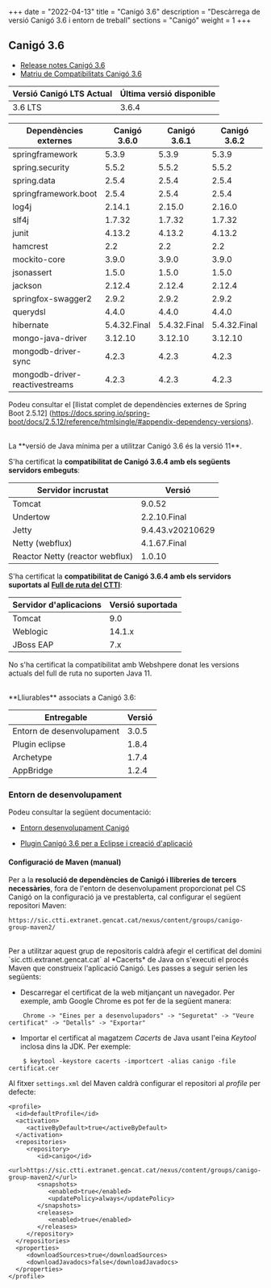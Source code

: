 +++
date        = "2022-04-13"
title       = "Canigó 3.6"
description = "Descàrrega de versió Canigó 3.6 i entorn de treball"
sections    = "Canigó"
weight     = 1
+++

## Canigó 3.6

- [Release notes Canigó 3.6](/canigo-download-related/release-notes-canigo-36)
- [Matriu de Compatibilitats Canigó 3.6](/canigo-download-related/matrius-compatibilitats/canigo-36)

|          Versió Canigó LTS Actual  |      Última versió disponible     |
|---------------------------------   |---------------------------------- |
|              3.6 LTS               |                3.6.4              |



|          Dependències externes       |      Canigó 3.6.0     |      Canigó 3.6.1     |      Canigó 3.6.2     |      Canigó 3.6.3     |      Canigó 3.6.4     |
|---------------------------------     |---------------------- |---------------------- |---------------------- |---------------------- |---------------------- |
| springframework                      |  5.3.9                |  5.3.9                |  5.3.9                |  5.3.9                |  5.3.18               |
| spring.security                      |  5.5.2                |  5.5.2                |  5.5.2                |  5.5.2                |  5.5.5,5.6.2          |
| spring.data                          |  2.5.4                |  2.5.4                |  2.5.4                |  2.5.4                |  2.5.4                |
| springframework.boot                 |  2.5.4                |  2.5.4                |  2.5.4                |  2.5.4                |  2.5.12               |
| log4j                                |  2.14.1               |  2.15.0               |  2.16.0               |  2.17.0               |  2.17.2               |
| slf4j                                |  1.7.32               |  1.7.32               |  1.7.32               |  1.7.32               |  1.7.36               |
| junit                                |  4.13.2               |  4.13.2               |  4.13.2               |  4.13.2               |  4.13.2               |
| hamcrest                             |  2.2                  |  2.2                  |  2.2                  |  2.2                  |  2.2                  |
| mockito-core                         |  3.9.0                |  3.9.0                |  3.9.0                |  3.9.0                |  3.9.0                |
| jsonassert                           |  1.5.0                |  1.5.0                |  1.5.0                |  1.5.0                |  1.5.0                |
| jackson                              |  2.12.4               |  2.12.4               |  2.12.4               |  2.12.4               |  2.13.2               |
| springfox-swagger2                   |  2.9.2                |  2.9.2                |  2.9.2                |  2.9.2                |  2.9.2                |
| querydsl                             |  4.4.0                |  4.4.0                |  4.4.0                |  4.4.0                |  4.4.0                |
| hibernate                            |  5.4.32.Final         |  5.4.32.Final         |  5.4.32.Final         |  5.4.32.Final         |  5.4.32.Final         |
| mongo-java-driver                    |  3.12.10              |  3.12.10              |  3.12.10              |  3.12.10              |  3.12.10              |
| mongodb-driver-sync                  |  4.2.3                |  4.2.3                |  4.2.3                |  4.2.3                |  4.2.3                |
| mongodb-driver-reactivestreams       |  4.2.3                |  4.2.3                |  4.2.3                |  4.2.3                |  4.2.3                |


Podeu consultar el [llistat complet de dependències externes de Spring Boot 2.5.12]
(https://docs.spring.io/spring-boot/docs/2.5.12/reference/htmlsingle/#appendix-dependency-versions).

<br/>
La **versió de Java mínima per a utilitzar Canigó 3.6 és la versió 11**.

S'ha certificat la **compatibilitat de Canigó 3.6.4 amb els següents servidors embeguts**:

|      Servidor incrustat             |                   Versió           |
|---------------------------------    |---------------------------------   |
|  Tomcat                             |         9.0.52                     |
|  Undertow                           |         2.2.10.Final               |
|  Jetty                              |         9.4.43.v20210629           |
|  Netty (webflux)                    |         4.1.67.Final               |
|  Reactor Netty (reactor webflux)    |         1.0.10                     |

S'ha certificat la **compatibilitat de Canigó 3.6.4 amb els servidors suportats al**
[**Full de ruta del CTTI**](https://qualitat.solucions.gencat.cat/estandards/estandard-full-ruta-programari/):

|     	Servidor d'aplicacions		|      		Versió suportada     	|
|--------------------------------- 	|--------------------------------- 	|
|  Tomcat					        |         9.0   	             	|
|  Weblogic				          	|         14.1.x               		|
|  JBoss EAP       					|         7.x        			    |

No s'ha certificat la compatibilitat amb Webshpere donat les versions actuals del full de ruta no suporten Java 11.

<br/>
**Lliurables** associats a Canigó 3.6:

|          Entregable         |     Versió           |
|-------------------          |-------------------   |
| Entorn de desenvolupament   |                3.0.5 |
| Plugin eclipse              |                1.8.4 |
| Archetype                   |                1.7.4 |
| AppBridge                   |                1.2.4 |

### Entorn de desenvolupament

Podeu consultar la següent documentació:

- [Entorn desenvolupament Canigó](/canigo/entorn-desenvolupament/)

- [Plugin Canigó 3.6 per a Eclipse i creació d'aplicació](/canigo-download-related/plugin-canigo)

#### Configuració de Maven (manual)

Per a la **resolució de dependències de Canigó i llibreries de tercers necessàries**, fora de l'entorn de desenvolupament
proporcionat pel CS Canigó on la configuració ja ve prestablerta, cal configurar el següent repositori Maven:

```
https://sic.ctti.extranet.gencat.cat/nexus/content/groups/canigo-group-maven2/
```

<br/>
Per a utilitzar aquest grup de repositoris caldrà afegir el certificat del domini `sic.ctti.extranet.gencat.cat`
al *Cacerts* de Java on s'executi el procés Maven que construeix l'aplicació Canigó.
Les passes a seguir serien les següents:

* Descarregar el certificat de la web mitjançant un navegador. Per exemple, amb Google Chrome es pot fer de la següent manera:
```
    Chrome -> "Eines per a desenvolupadors" -> "Seguretat" -> "Veure certificat" -> "Detalls" -> "Exportar"
```
* Importar el certificat al magatzem *Cacerts* de Java usant l'eina *Keytool* inclosa dins la JDK. Per exemple:
```
    $ keytool -keystore cacerts -importcert -alias canigo -file certificat.cer
```

Al fitxer `settings.xml` del Maven caldrà configurar el repositori al _profile_ per defecte:

```
<profile>
  <id>defaultProfile</id>
  <activation>
     <activeByDefault>true</activeByDefault>
  </activation>
  <repositories>
     <repository>
        <id>canigo</id>
        <url>https://sic.ctti.extranet.gencat.cat/nexus/content/groups/canigo-group-maven2/</url>
        <snapshots>
           <enabled>true</enabled>
           <updatePolicy>always</updatePolicy>
        </snapshots>
        <releases>
           <enabled>true</enabled>
        </releases>
     </repository>
  </repositories>
  <properties>
     <downloadSources>true</downloadSources>
     <downloadJavadocs>false</downloadJavadocs>
  </properties>
</profile>
```